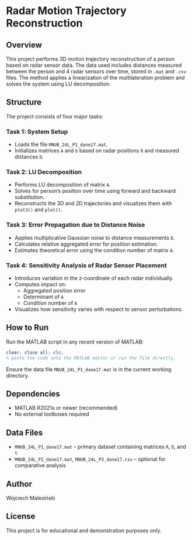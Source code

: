 
# Radar Motion Trajectory Reconstruction

## Overview

This project performs 3D motion trajectory reconstruction of a person based on radar sensor data. The data used includes distances measured between the person and 4 radar sensors over time, stored in `.mat` and `.csv` files. The method applies a linearization of the multilateration problem and solves the system using LU decomposition.

## Structure

The project consists of four major tasks:

### Task 1: System Setup
- Loads the file `MNUB_24L_P1_dane17.mat`.
- Initializes matrices `A` and `b` based on radar positions `R` and measured distances `D`.

### Task 2: LU Decomposition
- Performs LU decomposition of matrix `A`.
- Solves for person’s position over time using forward and backward substitution.
- Reconstructs the 3D and 2D trajectories and visualizes them with `plot3()` and `plot()`.

### Task 3: Error Propagation due to Distance Noise
- Applies multiplicative Gaussian noise to distance measurements `D`.
- Calculates relative aggregated error for position estimation.
- Estimates theoretical error using the condition number of matrix `A`.

### Task 4: Sensitivity Analysis of Radar Sensor Placement
- Introduces variation in the z-coordinate of each radar individually.
- Computes impact on:
  - Aggregated position error
  - Determinant of `A`
  - Condition number of `A`
- Visualizes how sensitivity varies with respect to sensor perturbations.

## How to Run

Run the MATLAB script in any recent version of MATLAB:

```matlab
clear; close all; clc;
% paste the code into the MATLAB editor or run the file directly.
```

Ensure the data file `MNUB_24L_P1_dane17.mat` is in the current working directory.

## Dependencies

- MATLAB R2021a or newer (recommended)
- No external toolboxes required

## Data Files

- `MNUB_24L_P1_dane17.mat` – primary dataset containing matrices `R`, `D`, and `t`
- `MNUB_24L_P2_dane17.mat`, `MNUB_24L_P3_dane17.csv` – optional for comparative analysis

## Author

Wojciech Malesiński

## License

This project is for educational and demonstration purposes only.
